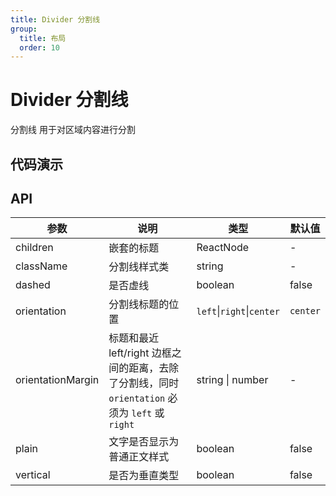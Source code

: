 ```yaml
---
title: Divider 分割线
group:
  title: 布局
  order: 10
---
```


# Divider 分割线

分割线 用于对区域内容进行分割

## 代码演示

<code src="./demo"></code>

## API

| 参数 | 说明 | 类型 | 默认值 |
| --- | --- | --- | --- |
| children | 嵌套的标题 | ReactNode | - |
| className | 分割线样式类 | string | - |
| dashed | 是否虚线 | boolean | false |
| orientation | 分割线标题的位置 | `left`\|`right`\|`center` | `center` |
| orientationMargin | 标题和最近 left/right 边框之间的距离，去除了分割线，同时 `orientation` 必须为 `left` 或 `right` | string \| number | - |
| plain | 文字是否显示为普通正文样式 | boolean | false |
| vertical | 是否为垂直类型 | boolean | false |
